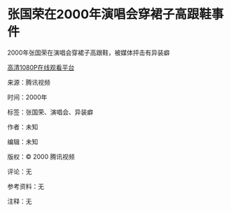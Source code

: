 # 张国荣在2000年演唱会穿裙子高跟鞋事件

2000年张国荣在演唱会穿裙子高跟鞋，被媒体抨击有异装癖

[高清1080P在线观看平台](https://v.qq.com)

来源：腾讯视频

时间：2000年

标签：张国荣、演唱会、异装癖

作者：未知

编辑：未知

版权：© 2000 腾讯视频

评论：无

参考资料：无

注释：无
<!-- tcd_original_link https://v.qq.com/x/page/p07458wh6dk.html -->
